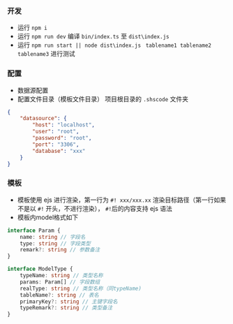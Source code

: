 ### 开发
- 运行 `npm i`
- 运行 `npm run dev` 编译 `bin/index.ts` 至 `dist\index.js`
- 运行 `npm run start || node dist\index.js` ` tablename1 tablename2 tablename3` 进行测试

### 配置
- 数据源配置
- 配置文件目录（模板文件目录） 项目根目录的 `.shscode` 文件夹
```json
{
    "datasource": {
        "host": "localhost",
        "user": "root",
        "password": "root",
        "port": "3306",
        "database": "xxx"
    }
}
```

### 模板
- 模板使用 ejs 进行渲染，第一行为 `#! xxx/xxx.xx` 渲染目标路径（第一行如果不是以 `#!` 开头，不进行渲染）， `#!`后的内容支持 ejs 语法
- 模板内model格式如下
```ts
interface Param {
    name: string // 字段名
    type: string // 字段类型
    remark?: string // 参数备注
}

interface ModelType {
    typeName: string // 类型名称
    params: Param[] // 字段数组
    realType: string // 类型名称（同typeName)
    tableName?: string // 表名
    primaryKey?: string // 主键字段名
    typeRemark?: string // 类型备注
}

```
